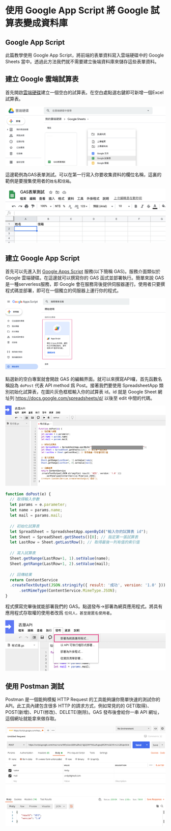 
# 使用 Google App Script 將 Google 試算表變成資料庫
## Google App Script
此篇教學使用 Google App Script，將前端的表單資料寫入雲端硬碟中的 Google Sheets 當中。透過此方法我們就不需要建立後端資料庫來儲存這些表單資料。

## 建立 Google 雲端試算表
首先開啟[雲端硬碟](https://drive.google.com/)建立一個空白的試算表。在空白處點選右鍵即可新增一個Excel試算表。

![](./screenshot/img20200804-1.png)

這邊範例為GAS表單測試。可以在第一行寫入你要收集資料的欄位名稱，這裏的範例是要搜集使用者的`姓名`和`信箱`。

![](./screenshot/img20200804-2.png)

## 建立 Google App Script
首先可以先進入到 [Google Apps Script](https://script.google.com/home/start) 服務(以下簡稱 GAS)。服務介面類似於 Google 雲端硬碟。在這邊就可以撰寫你的 GAS 函式並部署執行。簡單來說 GAS 是一種serverless服務，即 Google 會在服務背後提供伺服器運行。使用者只要撰程式碼並部署，即可在一個獨立的伺服器上運行你的程式。

![](./screenshot/img20200804-3.png)

點選新的空白專案就會開啟 GAS 的編輯界面。就可以來撰寫API囉，首先函數名稱設為 `doPost` 代表 API method 爲 Post。接著我們要使用 SpreadsheetApp 類別初始化試算表，在圖片灰色框框輸入你的試算表 id。id 就是 Google Sheet 網址列 https://docs.google.com/spreadsheets/d/ 以後至 edit 中間的代碼。

![](./screenshot/img20200804-4.png)

```js
function doPost(e) {
  // 取得輸入參數
  let params = e.parameter; 
  let name = params.name;
  let mail = params.mail;
 
  // 初始化試算表
  let SpreadSheet = SpreadsheetApp.openById("輸入你的試算表 id");
  let Sheet = SpreadSheet.getSheets()[0]; // 指定第一張試算表
  let LastRow = Sheet.getLastRow(); // 取得最後一列有值的索引值

  // 寫入試算表
  Sheet.getRange(LastRow+1, 1).setValue(name);
  Sheet.getRange(LastRow+1, 2).setValue(mail);
  
  // 回傳結果
  return ContentService
  .createTextOutput(JSON.stringify({ result: '成功', version: '1.0' }))
      .setMimeType(ContentService.MimeType.JSON); 
}
```

程式撰寫完畢後就能部署我們的 GAS。點選發布→部署為網頁應用程式。將具有應用程式存取權的使用者改爲 `任何人，甚至是匿名使用者`。

![](./screenshot/img20200804-6.png)

## 使用 Postman 測試
Postman 是一個能夠模擬 HTTP Request 的工具能夠讓你簡單快速的測試你的 API。此工具內建包含很多 HTTP 的請求方式，例如常見的的 GET(取得)、POST(新增)、PUT(修改)、DELETE(刪除)。GAS 發布後會給你一串 API 網址，這個網址就能拿來做存取。

![](./screenshot/img20200804-5.png)